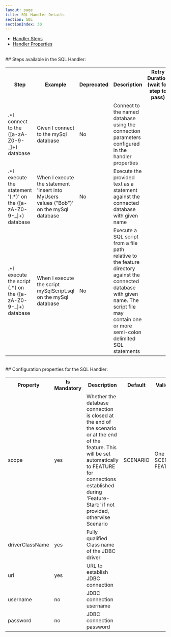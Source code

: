 ```yaml
---
layout: page
title: SQL Handler Details
section: SQL
sectionIndex: 30
---
```




* [Handler Steps](#steps)  
* [Handler Properties](#properties)

  
<br/>
<a name="steps"/>
## Steps available in the SQL Handler:
  
<br/>
<table>
    <tr>
        <th>Step</th><th>Example</th><th>Deprecated</th><th>Description</th><th>Retry Duration (wait for step to pass)</th>
    </tr>
    <tr>
        <td>.*I connect to the ([a-zA-Z0-9-_]+) database</td>
        <td>Given I connect to the mySql database</td>
        <td>No</td>
        <td>Connect to the named database using the connection parameters configured in the handler properties</td>
        <td></td>
    </tr>
    <tr>
        <td>.*I execute the statement '(.*)' on the ([a-zA-Z0-9-_]+) database</td>
        <td>When I execute the statement 'insert into MyUsers values ("Bob")' on the mySql database</td>
        <td>No</td>
        <td>Execute the provided text as a statement against the connected database with given name</td>
        <td></td>
    </tr>
    <tr>
        <td>.*I execute the script (.*) on the ([a-zA-Z0-9-_]+) database</td>
        <td>When I execute the script mySqlScript.sql on the mySql database</td>
        <td>No</td>
        <td>Execute a SQL script from a file path relative to the feature directory against the connected database with given name. The script file may contain one or more semi-colon delimited SQL statements</td>
        <td></td>
    </tr>

</table>
  

<br/>
<a name="properties"/>
## Configuration properties for the SQL Handler:
  
<br/>
<table>
    <tr>
        <th>Property</th><th>Is Mandatory</th><th>Description</th><th>Default</th><th>Validation</th>
    </tr>
    <tr>
        <td>scope</td>
        <td>yes</td>
        <td>Whether the database connection is closed at the end of the scenario or at the end of the feature. This will be set automatically to FEATURE for connections established during 'Feature-Start:' if not provided, otherwise Scenario</td>
        <td>SCENARIO</td>
        <td>One of: SCENARIO, FEATURE</td>
    </tr>
    <tr>
        <td>driverClassName</td>
        <td>yes</td>
        <td>Fully qualified Class name of the JDBC driver</td>
        <td></td>
        <td></td>
    </tr>
    <tr>
        <td>url</td>
        <td>yes</td>
        <td>URL to establish JDBC connection</td>
        <td></td>
        <td></td>
    </tr>
    <tr>
        <td>username</td>
        <td>no</td>
        <td>JDBC connection username</td>
        <td></td>
        <td></td>
    </tr>
    <tr>
        <td>password</td>
        <td>no</td>
        <td>JDBC connection password</td>
        <td></td>
        <td></td>
    </tr>

</table>

